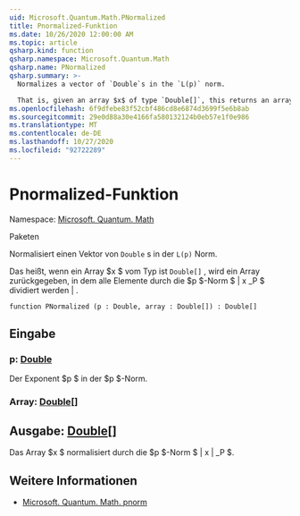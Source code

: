 ```yaml
---
uid: Microsoft.Quantum.Math.PNormalized
title: Pnormalized-Funktion
ms.date: 10/26/2020 12:00:00 AM
ms.topic: article
qsharp.kind: function
qsharp.namespace: Microsoft.Quantum.Math
qsharp.name: PNormalized
qsharp.summary: >-
  Normalizes a vector of `Double`s in the `L(p)` norm.

  That is, given an array $x$ of type `Double[]`, this returns an array where all elements are divided by the $p$-norm $\|x\|_p$.
ms.openlocfilehash: 6f9dfebe83f52cbf486cd8e6874d3699f5e6b8ab
ms.sourcegitcommit: 29e0d88a30e4166fa580132124b0eb57e1f0e986
ms.translationtype: MT
ms.contentlocale: de-DE
ms.lasthandoff: 10/27/2020
ms.locfileid: "92722289"
---
```

# <a name="pnormalized-function"></a>Pnormalized-Funktion

Namespace: [Microsoft. Quantum. Math](xref:Microsoft.Quantum.Math)

Paketen [](https://nuget.org/packages/)


Normalisiert einen Vektor von `Double` s in der `L(p)` Norm.

Das heißt, wenn ein Array $x $ vom Typ ist `Double[]` , wird ein Array zurückgegeben, in dem alle Elemente durch die $p $-Norm $ \| x _P $ dividiert werden \| .

```qsharp
function PNormalized (p : Double, array : Double[]) : Double[]
```


## <a name="input"></a>Eingabe

### <a name="p--double"></a>p: [Double](xref:microsoft.quantum.lang-ref.double)

Der Exponent $p $ in der $p $-Norm.


### <a name="array--double"></a>Array: [Double](xref:microsoft.quantum.lang-ref.double)[]





## <a name="output--double"></a>Ausgabe: [Double](xref:microsoft.quantum.lang-ref.double)[]

Das Array $x $ normalisiert durch die $p $-Norm $ \| x \| _P $.

## <a name="see-also"></a>Weitere Informationen

- [Microsoft. Quantum. Math. pnorm](xref:Microsoft.Quantum.Math.PNorm)